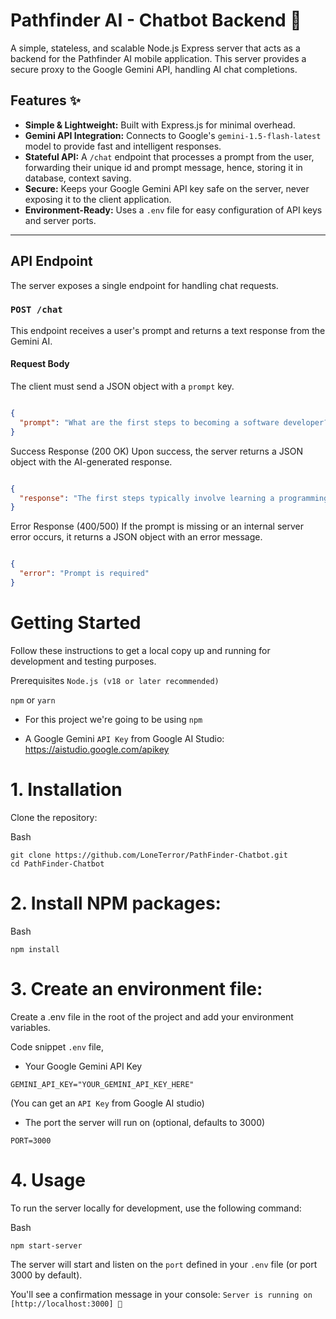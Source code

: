 # Pathfinder AI - Chatbot Backend 🚀

A simple, stateless, and scalable Node.js Express server that acts as a backend for the Pathfinder AI mobile application. This server provides a secure proxy to the Google Gemini API, handling AI chat completions.

## Features ✨

* **Simple & Lightweight:** Built with Express.js for minimal overhead.
* **Gemini API Integration:** Connects to Google's `gemini-1.5-flash-latest` model to provide fast and intelligent responses.
* **Stateful API:** A `/chat` endpoint that processes a prompt from the user, forwarding their unique id and prompt message, hence, storing it in database, context saving.
* **Secure:** Keeps your Google Gemini API key safe on the server, never exposing it to the client application.
* **Environment-Ready:** Uses a `.env` file for easy configuration of API keys and server ports.

---

## API Endpoint

The server exposes a single endpoint for handling chat requests.

### `POST /chat`

This endpoint receives a user's prompt and returns a text response from the Gemini AI.

#### Request Body

The client must send a JSON object with a `prompt` key.

```json

{
  "prompt": "What are the first steps to becoming a software developer?"
}
```
Success Response (200 OK)
Upon success, the server returns a JSON object with the AI-generated response.


```JSON

{
  "response": "The first steps typically involve learning a programming language like Python or JavaScript, understanding data structures and algorithms, and building personal projects to create a portfolio."
}
```

Error Response (400/500)
If the prompt is missing or an internal server error occurs, it returns a JSON object with an error message.

```JSON

{
  "error": "Prompt is required"
}
```

# Getting Started
Follow these instructions to get a local copy up and running for development and testing purposes.

Prerequisites
`Node.js (v18 or later recommended)`

`npm` or `yarn`
- For this project we're going to be using `npm`

- A Google Gemini `API Key` from Google AI Studio: https://aistudio.google.com/apikey



# 1. Installation
   
Clone the repository:

Bash
```
git clone https://github.com/LoneTerror/PathFinder-Chatbot.git
cd PathFinder-Chatbot
```

# 2. Install NPM packages:

Bash
```
npm install
```

# 3. Create an environment file:
   
Create a .env file in the root of the project and add your environment variables.

Code snippet ```.env``` file,

- Your Google Gemini API Key
```
GEMINI_API_KEY="YOUR_GEMINI_API_KEY_HERE"
```
(You can get an `API Key` from Google AI studio)



- The port the server will run on (optional, defaults to 3000)
```
PORT=3000
```

# 4. Usage
To run the server locally for development, use the following command:

Bash
```
npm start-server
```


The server will start and listen on the `port` defined in your `.env` file (or port 3000 by default). 

You'll see a confirmation message in your console:
`Server is running on [http://localhost:3000] 🚀`

